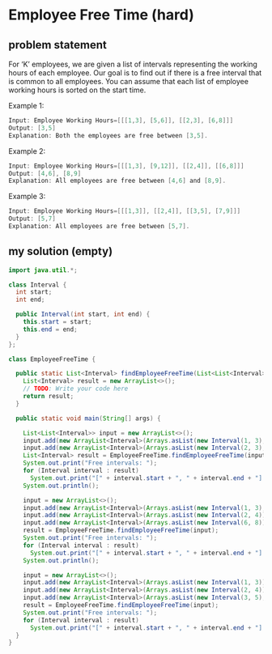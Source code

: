 # Employee Free Time (hard)

## problem statement

For ‘K’ employees, we are given a list of intervals representing the working hours of each employee. Our goal is to find out if there is a free interval that is common to all employees. You can assume that each list of employee working hours is sorted on the start time.

Example 1:

```java
Input: Employee Working Hours=[[[1,3], [5,6]], [[2,3], [6,8]]]
Output: [3,5]
Explanation: Both the employees are free between [3,5].
```

Example 2:

```java
Input: Employee Working Hours=[[[1,3], [9,12]], [[2,4]], [[6,8]]]
Output: [4,6], [8,9]
Explanation: All employees are free between [4,6] and [8,9].
```

Example 3:

```java
Input: Employee Working Hours=[[[1,3]], [[2,4]], [[3,5], [7,9]]]
Output: [5,7]
Explanation: All employees are free between [5,7].
```

## my solution (empty)

```java
import java.util.*;

class Interval {
  int start;
  int end;

  public Interval(int start, int end) {
    this.start = start;
    this.end = end;
  }
};

class EmployeeFreeTime {

  public static List<Interval> findEmployeeFreeTime(List<List<Interval>> schedule) {
    List<Interval> result = new ArrayList<>();
    // TODO: Write your code here
    return result;
  }

  public static void main(String[] args) {

    List<List<Interval>> input = new ArrayList<>();
    input.add(new ArrayList<Interval>(Arrays.asList(new Interval(1, 3), new Interval(5, 6))));
    input.add(new ArrayList<Interval>(Arrays.asList(new Interval(2, 3), new Interval(6, 8))));
    List<Interval> result = EmployeeFreeTime.findEmployeeFreeTime(input);
    System.out.print("Free intervals: ");
    for (Interval interval : result)
      System.out.print("[" + interval.start + ", " + interval.end + "] ");
    System.out.println();

    input = new ArrayList<>();
    input.add(new ArrayList<Interval>(Arrays.asList(new Interval(1, 3), new Interval(9, 12))));
    input.add(new ArrayList<Interval>(Arrays.asList(new Interval(2, 4))));
    input.add(new ArrayList<Interval>(Arrays.asList(new Interval(6, 8))));
    result = EmployeeFreeTime.findEmployeeFreeTime(input);
    System.out.print("Free intervals: ");
    for (Interval interval : result)
      System.out.print("[" + interval.start + ", " + interval.end + "] ");
    System.out.println();

    input = new ArrayList<>();
    input.add(new ArrayList<Interval>(Arrays.asList(new Interval(1, 3))));
    input.add(new ArrayList<Interval>(Arrays.asList(new Interval(2, 4))));
    input.add(new ArrayList<Interval>(Arrays.asList(new Interval(3, 5), new Interval(7, 9))));
    result = EmployeeFreeTime.findEmployeeFreeTime(input);
    System.out.print("Free intervals: ");
    for (Interval interval : result)
      System.out.print("[" + interval.start + ", " + interval.end + "] ");
  }
}
```
